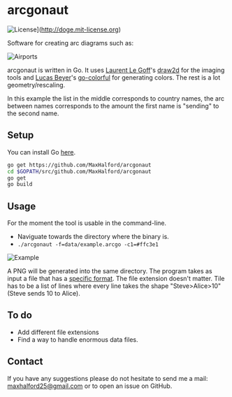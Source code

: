 # arcgonaut

![License](http://img.shields.io/:license-mit-blue.svg)](http://doge.mit-license.org)

Software for creating arc diagrams such as:

![Airports](airports.png)

arcgonaut is written in Go. It uses [Laurent Le Goff](https://github.com/llgcode)'s [draw2d](https://github.com/llgcode/draw2d) for the imaging tools and [Lucas Beyer](https://github.com/lucasb-eyer)'s [go-colorful](https://github.com/lucasb-eyer/go-colorful) for generating colors. The rest is a lot geometry/rescaling.

In this example the list in the middle corresponds to country names, the arc between names corresponds to the amount the first name is "sending" to the second name.

## Setup

You can install Go [here](https://golang.org/doc/install).

```sh
go get https://github.com/MaxHalford/arcgonaut
cd $GOPATH/src/github.com/MaxHalford/arcgonaut
go get
go build
```

## Usage

For the moment the tool is usable in the command-line.

- Naviguate towards the directory where the binary is.
- ``./arcgonaut -f=data/example.arcgo -c1=#ffc3e1``

![Example](example.arcgo)

A PNG will be generated into the same directory. The program takes as input a file that has a [specific format](example.arcgo). The file extension doesn't matter. Tile has to be a list of lines where every line takes the shape "Steve>Alice>10" (Steve sends 10 to Alice).

## To do

- Add different file extensions
- Find a way to handle enormous data files.

## Contact

If you have any suggestions please do not hesitate to send me a mail: <maxhalford25@gmail.com> or to open an issue on GitHub.

